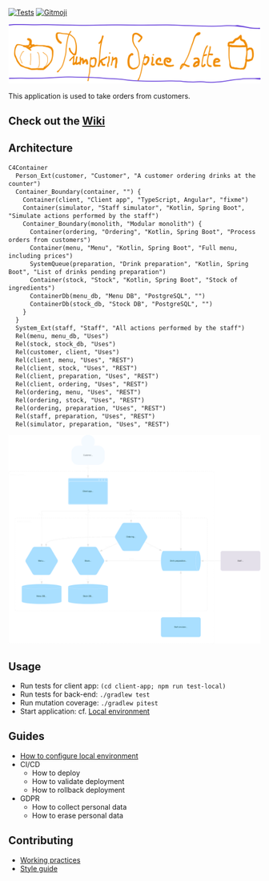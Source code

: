 [![Tests](https://github.com/sylvaindecout/pumpkin-spice-latte/actions/workflows/build.yml/badge.svg?branch=main)](https://github.com/sylvaindecout/pumpkin-spice-latte/actions/workflows/build.yml) [![Gitmoji](https://img.shields.io/badge/gitmoji-%20%F0%9F%98%9C%20%F0%9F%98%8D-FFDD67.svg)](https://gitmoji.dev)

![Pumpkin Spice Latte](./client-app/src/assets/banner.svg)

This application is used to take orders from customers.

## Check out the [Wiki](https://github.com/sylvaindecout/pumpkin-spice-latte/wiki)

## Architecture

```mermaid
C4Container
  Person_Ext(customer, "Customer", "A customer ordering drinks at the counter")
  Container_Boundary(container, "") {
    Container(client, "Client app", "TypeScript, Angular", "fixme")
    Container(simulator, "Staff simulator", "Kotlin, Spring Boot", "Simulate actions performed by the staff")
    Container_Boundary(monolith, "Modular monolith") {
      Container(ordering, "Ordering", "Kotlin, Spring Boot", "Process orders from customers")
      Container(menu, "Menu", "Kotlin, Spring Boot", "Full menu, including prices")
      SystemQueue(preparation, "Drink preparation", "Kotlin, Spring Boot", "List of drinks pending preparation")
      Container(stock, "Stock", "Kotlin, Spring Boot", "Stock of ingredients")
      ContainerDb(menu_db, "Menu DB", "PostgreSQL", "")
      ContainerDb(stock_db, "Stock DB", "PostgreSQL", "")
    }
  }
  System_Ext(staff, "Staff", "All actions performed by the staff")
  Rel(menu, menu_db, "Uses")
  Rel(stock, stock_db, "Uses")
  Rel(customer, client, "Uses")
  Rel(client, menu, "Uses", "REST")
  Rel(client, stock, "Uses", "REST")
  Rel(client, preparation, "Uses", "REST")
  Rel(client, ordering, "Uses", "REST")
  Rel(ordering, menu, "Uses", "REST")
  Rel(ordering, stock, "Uses", "REST")
  Rel(ordering, preparation, "Uses", "REST")
  Rel(staff, preparation, "Uses", "REST")
  Rel(simulator, preparation, "Uses", "REST")
```

<picture>
  <source media="(prefers-color-scheme: light)" srcset="doc/images/light-c4_container.svg" />
  <img src="doc/images/dark-c4_container.svg" alt="C4 model - Container diagram" title="C4 model - Container diagram" />
</picture>

## Usage

* Run tests for client app: `(cd client-app; npm run test-local)`
* Run tests for back-end: `./gradlew test`
* Run mutation coverage: `./gradlew pitest`
* Start application: cf. [Local environment](./doc/local_env.md)

## Guides

* [How to configure local environment](./doc/local_env.md)
* CI/CD
  * How to deploy
  * How to validate deployment
  * How to rollback deployment
* GDPR
  * How to collect personal data
  * How to erase personal data

## Contributing

* [Working practices](https://github.com/sylvaindecout/pumpkin-spice-latte/wiki/Working-practices)
* [Style guide](./doc/style_guide.md)
